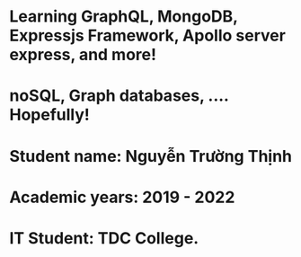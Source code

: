 # Learning GraphQL, MongoDB, Expressjs Framework, Apollo server express, and more!
# noSQL, Graph databases, .... Hopefully!
# Student name: Nguyễn Trường Thịnh
# Academic years: 2019 - 2022
# IT Student: TDC College.
